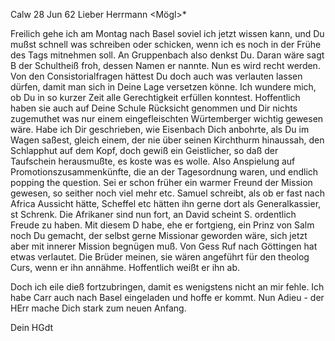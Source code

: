  Calw 28 Jun 62
Lieber Herrmann <Mögl>*

Freilich gehe ich am Montag nach Basel soviel ich jetzt wissen kann, und Du mußst schnell was schreiben oder schicken, wenn ich es noch in der Frühe des Tags mitnehmen soll. An Gruppenbach also denkst Du. Daran wäre sagt B der Schultheiß froh, dessen Namen er nannte. Nun es wird recht werden. 
Von den Consistorialfragen hättest Du doch auch was verlauten lassen dürfen, damit man sich in Deine Lage versetzen könne. Ich wundere mich, ob Du in so kurzer Zeit alle Gerechtigkeit erfüllen konntest. Hoffentlich haben sie auch auf Deine Schule Rücksicht genommen und Dir nichts zugemuthet was nur einem eingefleischten Würtemberger wichtig gewesen wäre. Habe ich Dir geschrieben, wie Eisenbach Dich anbohrte, als Du im Wagen saßest, gleich einem, der nie über seinen Kirchthurm hinaussah, den Schlapphut auf dem Kopf, doch gewiß ein Geistlicher, so daß der Taufschein herausmußte, es koste was es wolle. Also Anspielung auf Promotionszusammenkünfte, die an der Tagesordnung waren, und endlich popping the question. Sei er schon früher ein warmer Freund der Mission gewesen, so seither noch viel mehr etc. 
Samuel schreibt, als ob er fast nach Africa Aussicht hätte, Scheffel etc hätten ihn gerne dort als Generalkassier, st Schrenk. Die Afrikaner sind nun fort, an David scheint S. ordentlich Freude zu haben. Mit diesem D habe, ehe er fortgieng, ein Prinz von Salm noch Du gemacht, der selbst gerne Missionar geworden wäre, sich jetzt aber mit innerer Mission begnügen muß. Von Gess Ruf nach Göttingen hat etwas verlautet. Die Brüder meinen, sie wären angeführt für den theolog Curs, wenn er ihn annähme. Hoffentlich weißt er ihn ab.

Doch ich eile dieß fortzubringen, damit es wenigstens nicht an mir fehle. Ich habe Carr auch nach Basel eingeladen und hoffe er kommt. Nun Adieu - der HErr mache Dich stark zum neuen Anfang.

 Dein
 HGdt

